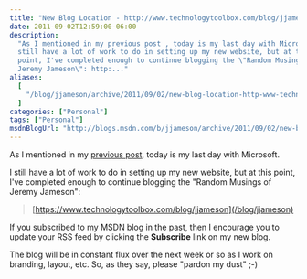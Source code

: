 ```yaml
---
title: "New Blog Location - http://www.technologytoolbox.com/blog/jjameson"
date: 2011-09-02T12:59:00-06:00
description:
  "As I mentioned in my previous post , today is my last day with Microsoft. I
  still have a lot of work to do in setting up my new website, but at this
  point, I've completed enough to continue blogging the \"Random Musings of
  Jeremy Jameson\": http:..."
aliases:
  [
    "/blog/jjameson/archive/2011/09/02/new-blog-location-http-www-technologytoolbox-com-blog-jjameson.aspx",
  ]
categories: ["Personal"]
tags: ["Personal"]
msdnBlogUrl: "http://blogs.msdn.com/b/jjameson/archive/2011/09/02/new-blog-location-http-www-technologytoolbox-com-blog-jjameson.aspx"
---
```


As I mentioned in my
[previous post](/blog/jjameson/2011/08/22/leaving-microsoft), today is my last
day with Microsoft.

I still have a lot of work to do in setting up my new website, but at this
point, I've completed enough to continue blogging the "Random Musings of Jeremy
Jameson":

> [https://www.technologytoolbox.com/blog/jjameson](/blog/jjameson)

If you subscribed to my MSDN blog in the past, then I encourage you to update
your RSS feed by clicking the **Subscribe** link on my new blog.

The blog will be in constant flux over the next week or so as I work on
branding, layout, etc. So, as they say, please "pardon my dust" ;-)
